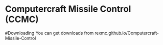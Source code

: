 Computercraft Missile Control (CCMC)
====================================
#Downloading
You can get downloads from rexmc.github.io/Computercraft-Missile-Control

